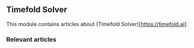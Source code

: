 ## Timefold Solver

This module contains articles about (Timefold Solver)[https://timefold.ai].

### Relevant articles

